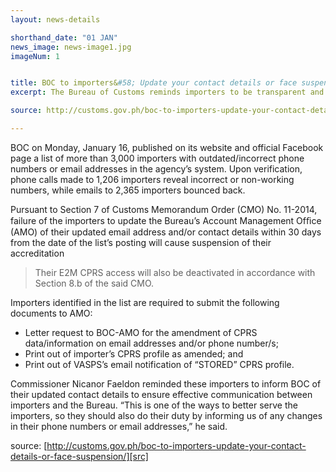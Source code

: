 ```yaml
---
layout: news-details

shorthand_date: "01 JAN"
news_image: news-image1.jpg
imageNum: 1


title: BOC to importers&#58; Update your contact details or face suspension
excerpt: The Bureau of Customs reminds importers to be transparent and honest with the details that they are providing the agency.

source: http://customs.gov.ph/boc-to-importers-update-your-contact-details-or-face-suspension/

---
```


BOC on Monday, January 16, published on its website and official Facebook page a list of more than 3,000 importers with outdated/incorrect phone numbers or email addresses in the agency’s system. Upon verification, phone calls made to 1,206 importers reveal incorrect or non-working numbers, while emails to 2,365 importers bounced back.

Pursuant to Section 7 of Customs Memorandum Order (CMO) No. 11-2014, failure of the importers to update the Bureau’s Account Management Ofﬁce (AMO) of their updated email address and/or contact details within 30 days from the date of the list’s posting will cause suspension of their accreditation

>Their E2M CPRS access will also be deactivated in accordance with Section 8.b of the said CMO.

Importers identified in the list are required to submit the following documents to AMO:

- Letter request to BOC-AMO for the amendment of CPRS data/information on email addresses and/or phone number/s;
- Print out of importer’s CPRS profile as amended; and
- Print out of VASPS’s email notification of “STORED” CPRS profile.


Commissioner Nicanor Faeldon reminded these importers to inform BOC of their updated contact details to ensure effective communication between importers and the Bureau. “This is one of the ways to better serve the importers, so they should also do their duty by informing us of any changes in their phone numbers or email addresses,” he said.

source: [http://customs.gov.ph/boc-to-importers-update-your-contact-details-or-face-suspension/][src]

[src]:http://customs.gov.ph/boc-to-importers-update-your-contact-details-or-face-suspension/